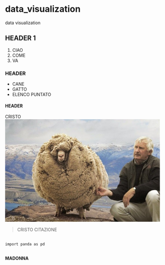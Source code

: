 # data_visualization
data visualization 
## HEADER 1
 1. CIAO
 2. COME
 3. VA
### HEADER
 * CANE
 * GATTO
 * ELENCO PUNTATO
#### HEADER
 CRISTO
![my_image_1](shrek-the-sheep-65-670x442.jpg)
 > CRISTO CITAZIONE
 ```
 
import panda as pd
 

```
 
 **MADONNA**
 
